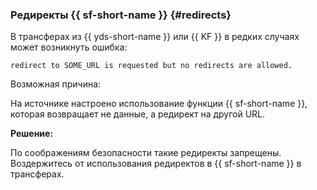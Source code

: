 ### Редиректы {{ sf-short-name }} {#redirects}

В трансферах из {{ yds-short-name }} или {{ KF }} в редких случаях может возникнуть ошибка:

```text
redirect to SOME_URL is requested but no redirects are allowed.
```

Возможная причина:

На источнике настроено использование функции {{ sf-short-name }}, которая возвращает не данные, а редирект на другой URL. 

**Решение:**

По соображениям безопасности такие редиректы запрещены. Воздержитесь от использования редиректов в {{ sf-short-name }} в трансферах.